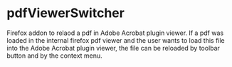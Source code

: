 pdfViewerSwitcher
=================

Firefox addon to relaod a pdf in Adobe Acrobat plugin viewer. If a pdf was loaded in the internal firefox pdf viewer and the user wants to load this file into the Adobe Acrobat plugin viewer, the file can be reloaded by toolbar button and by the context menu.

